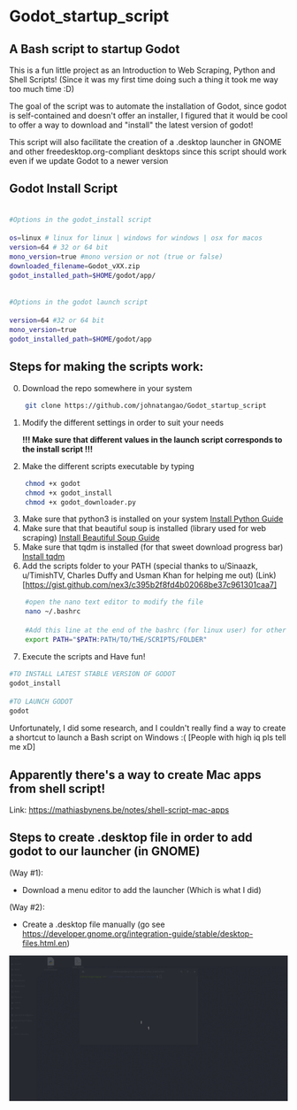 # Godot_startup_script
## A Bash script to startup Godot


This is a fun little project as an Introduction to Web Scraping, Python and Shell Scripts! (Since it was my first time doing such a thing it took me way too much time :D)

The goal of the script was to automate the installation of Godot, since godot is self-contained and doesn't offer an installer, I figured that it would be cool to offer a way to download and "install" the latest version of godot!

This script will also facilitate the creation of a .desktop launcher in GNOME and other freedesktop.org-compliant desktops since this script should work even if we update Godot to a newer version

## Godot Install Script

```Bash

#Options in the godot_install script

os=linux # linux for linux | windows for windows | osx for macos
version=64 # 32 or 64 bit
mono_version=true #mono version or not (true or false)
downloaded_filename=Godot_vXX.zip
godot_installed_path=$HOME/godot/app/

```

```Bash

#Options in the godot launch script

version=64 #32 or 64 bit
mono_version=true
godot_installed_path=$HOME/godot/app

```

## Steps for making the scripts work:

0. Download the repo somewhere in your system
```Bash
    git clone https://github.com/johnatangao/Godot_startup_script
```
1. Modify the different settings in order to suit your needs

    **!!! Make sure that different values in the launch script corresponds to the install script !!!**

2. Make the different scripts executable by typing
```Bash
    chmod +x godot
    chmod +x godot_install
    chmod +x godot_downloader.py
```
3. Make sure that python3 is installed on your system [Install Python Guide](https://realpython.com/installing-python/)
4. Make sure that that beautiful soup is installed (library used for web scraping) [Install Beautiful Soup Guide](https://www.pythonforbeginners.com/beautifulsoup/beautifulsoup-4-python)
5. Make sure that tqdm is installed (for that sweet download progress bar) [Install tqdm](https://pypi.org/project/tqdm/)
6. Add the scripts folder to your PATH (special thanks to u/Sinaazk, u/TimishTV, Charles Duffy and Usman Khan for helping me out) (Link)[https://gist.github.com/nex3/c395b2f8fd4b02068be37c961301caa7]
```Bash
    #open the nano text editor to modify the file
    nano ~/.bashrc

    #Add this line at the end of the bashrc (for linux user) for other OSes please consult the link I provided file and restart the terminal
    export PATH="$PATH:PATH/TO/THE/SCRIPTS/FOLDER"

```
7. Execute the scripts and Have fun!
```Bash
#TO INSTALL LATEST STABLE VERSION OF GODOT 
godot_install

#TO LAUNCH GODOT 
godot
```



Unfortunately, I did some research, and I couldn't really find a way to create a shortcut to launch a Bash script on Windows :( [People with high iq pls tell me xD]

## Apparently there's a way to create Mac apps from shell script!
Link: https://mathiasbynens.be/notes/shell-script-mac-apps 

## Steps to create .desktop file in order to add godot to our launcher (in GNOME)

(Way #1):
- Download a menu editor to add the launcher (Which is what I did)

(Way #2):
- Create a .desktop file manually (go see https://developer.gnome.org/integration-guide/stable/desktop-files.html.en)

![Godot Startup GIF](gif/godot_startup.gif)